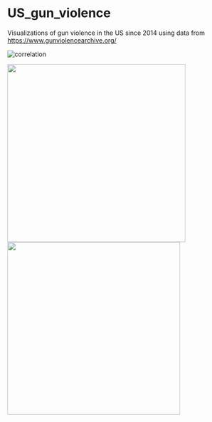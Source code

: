 # US_gun_violence

Visualizations of gun violence in the US since 2014 using data from https://www.gunviolencearchive.org/

![correlation](https://user-images.githubusercontent.com/56094636/170393293-481eea97-5f00-4f33-8569-508c38970042.png)

<p float="left">
  <img src="https://user-images.githubusercontent.com/56094636/170393400-f3a1a68e-4899-4ec6-a402-c88269b23f86.png" width="400" />
  <img src="https://user-images.githubusercontent.com/56094636/170393409-35d5c150-3da2-499f-ae8e-e686b199abc8.png" width="388" /> 
</p>
